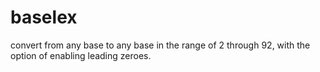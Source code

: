 # baselex
convert from any base to any base in the range of 2 through 92, with the option of enabling leading zeroes.
